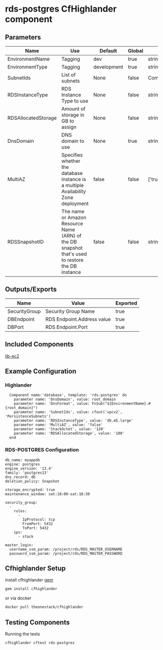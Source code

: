# rds-postgres CfHighlander component

## Parameters

| Name | Use | Default | Global | Type | Allowed Values |
| ---- | --- | ------- | ------ | ---- | -------------- |
| EnvironmentName | Tagging | dev | true | string
| EnvironmentType | Tagging | development | true | string | ['development','production']
| SubnetIds | List of subnets | None | false | CommaDelimitedList
| RDSInstanceType | RDS Instance Type to use | None | false | string
| RDSAllocatedStorage | Amount of storage in GB to assign | None | false | string
| DnsDomain | DNS domain to use | None | true | string
| MultiAZ | Specifies whether the database instance is a multiple Availability Zone deployment  | false | false | ['true','false']
| RDSSnapshotID | The name or Amazon Resource Name (ARN) of the DB snapshot that's used to restore the DB instance | false | false | string

## Outputs/Exports

| Name | Value | Exported |
| ---- | ----- | -------- |
| SecurityGroup | Security Group Name | true
| DBEndpoint | RDS Endpoint.Address value | true
| DBPort | RDS Endpoint.Port | true

## Included Components

[lib-ec2](https://github.com/theonestack/hl-component-lib-ec2)

## Example Configuration
### Highlander
```
  Component name:'database', template: 'rds-postgres' do
    parameter name: 'DnsDomain', value: root_domain
    parameter name: 'DnsFormat', value: FnSub("${EnvironmentName}.#{root_domain}")
    parameter name: 'SubnetIds', value: cfout('vpcv2', 'PersistenceSubnets')
    parameter name: 'RDSInstanceType', value: 'db.m5.large'
    parameter name: 'MultiAZ', value: 'false'
    parameter name: 'StackOctet', value: '120'
    parameter name: 'RDSAllocatedStorage', value: '100'
  end

```

### RDS-POSTGRES Configuration

```
db_name: myappdb
engine: postgres
engine_version: '13.4'
family: 'postgres13'
dns_record: db
deletion_policy: Snapshot

storage_encrypted: true
maintenance_window: sat:18:00-sat:18:30

security_group:
  -
    rules:
      -
        IpProtocol: tcp
        FromPort: 5432
        ToPort: 5432
    ips:
      - stack

master_login:
  username_ssm_param: /project/rds/RDS_MASTER_USERNAME
  password_ssm_param: /project/rds/RDS_MASTER_PASSWORD

```

## Cfhighlander Setup

install cfhighlander [gem](https://github.com/theonestack/cfhighlander)

```bash
gem install cfhighlander
```

or via docker

```bash
docker pull theonestack/cfhighlander
```
## Testing Components

Running the tests

```bash
cfhighlander cftest rds-postgres
```